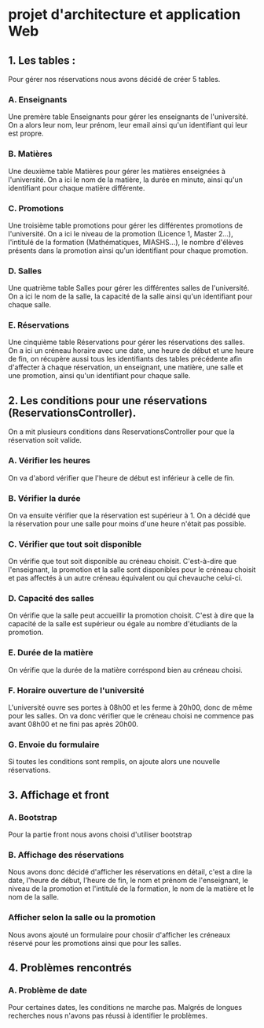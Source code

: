 # projet d'architecture et application Web

## 1. Les tables : 
Pour gérer nos réservations nous avons décidé de créer 5 tables.

### A. Enseignants
Une premère table Enseignants pour gérer les enseignants de l'université. On a alors leur nom, leur prénom, leur email ainsi qu'un identifiant qui leur est propre.

### B. Matières
Une deuxième table Matières pour gérer les matières enseignées à l'université. On a ici le nom de la matière, la durée en minute, ainsi qu'un identifiant pour chaque matière différente.

### C. Promotions
Une troisième table promotions pour gérer les différentes promotions de l'université. On a ici le niveau de la promotion (Licence 1, Master 2...), l'intitulé de la formation (Mathématiques, MIASHS...), le nombre d'élèves présents dans la promotion ainsi qu'un identifiant pour chaque promotion.

### D. Salles
Une quatrième table Salles pour gérer les différentes salles de l'université. On a ici le nom de la salle, la capacité de la salle ainsi qu'un identifiant pour chaque salle.

### E. Réservations
Une cinquième table Réservations pour gérer les réservations des salles. On a ici un créneau horaire avec une date, une heure de début et une heure de fin, on récupère aussi tous les identifiants des tables précédente afin d'affecter à chaque réservation, un enseignant, une matière, une salle et une promotion, ainsi qu'un identifiant pour chaque salle.

## 2. Les conditions pour une réservations (ReservationsController).
On a mit plusieurs conditions dans ReservationsController pour que la réservation soit valide.

### A. Vérifier les heures
On va d'abord vérifier que l'heure de début est inférieur à celle de fin.

### B. Vérifier la durée
On va ensuite vérifier que la réservation est supérieur à 1. On a décidé que la réservation pour une salle pour moins d'une heure n'était pas possible.

### C. Vérifier que tout soit disponible
On vérifie que tout soit disponible au créneau choisit. C'est-à-dire que l'enseignant, la promotion et la salle sont disponibles pour le créneau choisit et pas affectés à un autre créneau équivalent ou qui chevauche celui-ci.

### D. Capacité des salles

On vérifie que la salle peut accueillir la promotion choisit. C'est à dire que la capacité de la salle est supérieur ou égale au nombre d'étudiants de la promotion.

### E. Durée de la matière

On vérifie que la durée de la matière corréspond bien au créneau choisi.

### F. Horaire ouverture de l'université

L'université ouvre ses portes à 08h00 et les ferme à 20h00, donc de même pour les salles. On va donc vérifier que le créneau choisi ne commence pas avant 08h00 et ne fini pas après 20h00.

### G. Envoie du formulaire

Si toutes les conditions sont remplis, on ajoute alors une nouvelle réservations.

## 3. Affichage et front

### A. Bootstrap
Pour la partie front nous avons choisi d'utiliser bootstrap

### B. Affichage des réservations
Nous avons donc décidé d'afficher les réservations en détail, c'est a dire la date, l'heure de début, l'heure de fin, le nom et prénom de l'enseignant, le niveau de la promotion et l'intitulé de la formation, le nom de la matière et le nom de la salle.

### Afficher selon la salle ou la promotion

Nous avons ajouté un formulaire pour chosiir d'afficher les créneaux réservé pour les promotions ainsi que pour les salles.

## 4. Problèmes rencontrés

### A. Problème de date
Pour certaines dates, les conditions ne marche pas. Malgrés de longues recherches nous n'avons pas réussi à identifier le problèmes.



